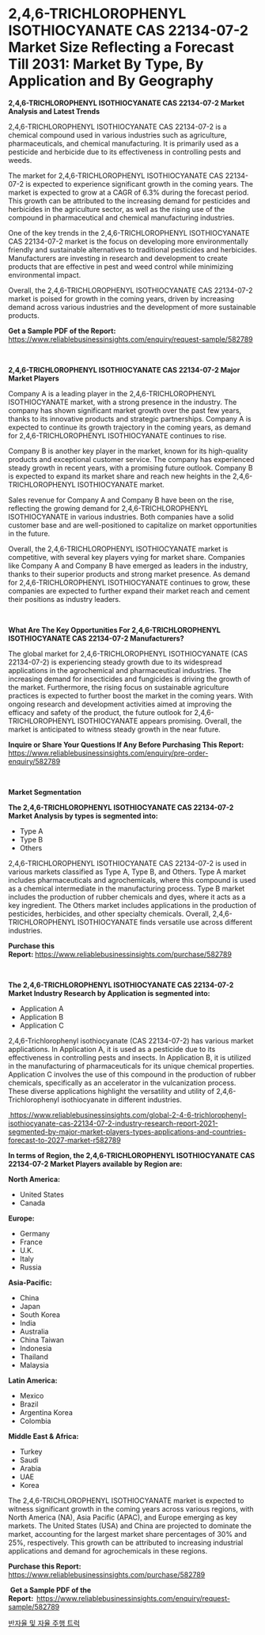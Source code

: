 <p><h1>2,4,6-TRICHLOROPHENYL ISOTHIOCYANATE CAS 22134-07-2 Market Size Reflecting a Forecast Till 2031: Market By Type, By Application and By Geography</h1></p><p><strong>2,4,6-TRICHLOROPHENYL ISOTHIOCYANATE CAS 22134-07-2 Market Analysis and Latest Trends</strong></p>
<p><p>2,4,6-TRICHLOROPHENYL ISOTHIOCYANATE CAS 22134-07-2 is a chemical compound used in various industries such as agriculture, pharmaceuticals, and chemical manufacturing. It is primarily used as a pesticide and herbicide due to its effectiveness in controlling pests and weeds.</p><p>The market for 2,4,6-TRICHLOROPHENYL ISOTHIOCYANATE CAS 22134-07-2 is expected to experience significant growth in the coming years. The market is expected to grow at a CAGR of 6.3% during the forecast period. This growth can be attributed to the increasing demand for pesticides and herbicides in the agriculture sector, as well as the rising use of the compound in pharmaceutical and chemical manufacturing industries.</p><p>One of the key trends in the 2,4,6-TRICHLOROPHENYL ISOTHIOCYANATE CAS 22134-07-2 market is the focus on developing more environmentally friendly and sustainable alternatives to traditional pesticides and herbicides. Manufacturers are investing in research and development to create products that are effective in pest and weed control while minimizing environmental impact.</p><p>Overall, the 2,4,6-TRICHLOROPHENYL ISOTHIOCYANATE CAS 22134-07-2 market is poised for growth in the coming years, driven by increasing demand across various industries and the development of more sustainable products.</p></p>
<p><strong>Get a Sample PDF of the Report:&nbsp;</strong> <a href="https://www.reliablebusinessinsights.com/enquiry/request-sample/582789">https://www.reliablebusinessinsights.com/enquiry/request-sample/582789</a></p>
<p>&nbsp;</p>
<p><strong>2,4,6-TRICHLOROPHENYL ISOTHIOCYANATE CAS 22134-07-2 Major Market Players</strong></p>
<p><p>Company A is a leading player in the 2,4,6-TRICHLOROPHENYL ISOTHIOCYANATE market, with a strong presence in the industry. The company has shown significant market growth over the past few years, thanks to its innovative products and strategic partnerships. Company A is expected to continue its growth trajectory in the coming years, as demand for 2,4,6-TRICHLOROPHENYL ISOTHIOCYANATE continues to rise.</p><p>Company B is another key player in the market, known for its high-quality products and exceptional customer service. The company has experienced steady growth in recent years, with a promising future outlook. Company B is expected to expand its market share and reach new heights in the 2,4,6-TRICHLOROPHENYL ISOTHIOCYANATE market.</p><p>Sales revenue for Company A and Company B have been on the rise, reflecting the growing demand for 2,4,6-TRICHLOROPHENYL ISOTHIOCYANATE in various industries. Both companies have a solid customer base and are well-positioned to capitalize on market opportunities in the future.</p><p>Overall, the 2,4,6-TRICHLOROPHENYL ISOTHIOCYANATE market is competitive, with several key players vying for market share. Companies like Company A and Company B have emerged as leaders in the industry, thanks to their superior products and strong market presence. As demand for 2,4,6-TRICHLOROPHENYL ISOTHIOCYANATE continues to grow, these companies are expected to further expand their market reach and cement their positions as industry leaders.</p></p>
<p>&nbsp;</p>
<p><strong>What Are The Key Opportunities For 2,4,6-TRICHLOROPHENYL ISOTHIOCYANATE CAS 22134-07-2 Manufacturers?</strong></p>
<p><p>The global market for 2,4,6-TRICHLOROPHENYL ISOTHIOCYANATE (CAS 22134-07-2) is experiencing steady growth due to its widespread applications in the agrochemical and pharmaceutical industries. The increasing demand for insecticides and fungicides is driving the growth of the market. Furthermore, the rising focus on sustainable agriculture practices is expected to further boost the market in the coming years. With ongoing research and development activities aimed at improving the efficacy and safety of the product, the future outlook for 2,4,6-TRICHLOROPHENYL ISOTHIOCYANATE appears promising. Overall, the market is anticipated to witness steady growth in the near future.</p></p>
<p><strong>Inquire or Share Your Questions If Any Before Purchasing This Report:</strong> <a href="https://www.reliablebusinessinsights.com/enquiry/pre-order-enquiry/582789">https://www.reliablebusinessinsights.com/enquiry/pre-order-enquiry/582789</a></p>
<p>&nbsp;</p>
<p><strong>Market Segmentation</strong></p>
<p><strong>The 2,4,6-TRICHLOROPHENYL ISOTHIOCYANATE CAS 22134-07-2 Market Analysis by types is segmented into:</strong></p>
<p><ul><li>Type A</li><li>Type B</li><li>Others</li></ul></p>
<p><p>2,4,6-TRICHLOROPHENYL ISOTHIOCYANATE CAS 22134-07-2 is used in various markets classified as Type A, Type B, and Others. Type A market includes pharmaceuticals and agrochemicals, where this compound is used as a chemical intermediate in the manufacturing process. Type B market includes the production of rubber chemicals and dyes, where it acts as a key ingredient. The Others market includes applications in the production of pesticides, herbicides, and other specialty chemicals. Overall, 2,4,6-TRICHLOROPHENYL ISOTHIOCYANATE finds versatile use across different industries.</p></p>
<p><strong>Purchase this Report:&nbsp;</strong><a href="https://www.reliablebusinessinsights.com/purchase/582789">https://www.reliablebusinessinsights.com/purchase/582789</a></p>
<p>&nbsp;</p>
<p><strong>The 2,4,6-TRICHLOROPHENYL ISOTHIOCYANATE CAS 22134-07-2 Market Industry Research by Application is segmented into:</strong></p>
<p><ul><li>Application A</li><li>Application B</li><li>Application C</li></ul></p>
<p><p>2,4,6-Trichlorophenyl isothiocyanate (CAS 22134-07-2) has various market applications. In Application A, it is used as a pesticide due to its effectiveness in controlling pests and insects. In Application B, it is utilized in the manufacturing of pharmaceuticals for its unique chemical properties. Application C involves the use of this compound in the production of rubber chemicals, specifically as an accelerator in the vulcanization process. These diverse applications highlight the versatility and utility of 2,4,6-Trichlorophenyl isothiocyanate in different industries.</p></p>
<p><a href="https://www.reliablebusinessinsights.com/global-2-4-6-trichlorophenyl-isothiocyanate-cas-22134-07-2-industry-research-report-2021-segmented-by-major-market-players-types-applications-and-countries-forecast-to-2027-market-r582789">&nbsp;https://www.reliablebusinessinsights.com/global-2-4-6-trichlorophenyl-isothiocyanate-cas-22134-07-2-industry-research-report-2021-segmented-by-major-market-players-types-applications-and-countries-forecast-to-2027-market-r582789</a></p>
<p><strong>In terms of Region, the 2,4,6-TRICHLOROPHENYL ISOTHIOCYANATE CAS 22134-07-2 Market Players available by Region are:</strong></p>
<p>
    <p> <strong> North America: </strong>
        <ul>
            <li>United States</li>
            <li>Canada</li>
        </ul>
        </p> 
    <p> <strong> Europe: </strong>
        <ul>
            <li>Germany</li>
            <li>France</li>
            <li>U.K.</li>
            <li>Italy</li>
            <li>Russia</li>
        </ul>
        </p> 
    <p> <strong> Asia-Pacific: </strong>
        <ul>
            <li>China</li>
            <li>Japan</li>
            <li>South Korea</li>
            <li>India</li>
            <li>Australia</li>
            <li>China Taiwan</li>
            <li>Indonesia</li>
            <li>Thailand</li>
            <li>Malaysia</li>
        </ul>
        </p> 
    <p> <strong> Latin America: </strong>
        <ul>
            <li>Mexico</li>
            <li>Brazil</li>
            <li>Argentina Korea</li>
            <li>Colombia</li>
        </ul>
        </p> 
    <p> <strong> Middle East & Africa: </strong>
        <ul>
            <li>Turkey</li>
            <li>Saudi</li>
            <li>Arabia</li>
            <li>UAE</li>
            <li>Korea</li>
        </ul>
    </p>
    </p>
<p><p>The 2,4,6-TRICHLOROPHENYL ISOTHIOCYANATE market is expected to witness significant growth in the coming years across various regions, with North America (NA), Asia Pacific (APAC), and Europe emerging as key markets. The United States (USA) and China are projected to dominate the market, accounting for the largest market share percentages of 30% and 25%, respectively. This growth can be attributed to increasing industrial applications and demand for agrochemicals in these regions.</p></p>
<p><strong>Purchase this Report: </strong><a href="https://www.reliablebusinessinsights.com/purchase/582789">https://www.reliablebusinessinsights.com/purchase/582789</a></p>
<p>&nbsp;<strong>Get a Sample PDF of the Report:&nbsp;&nbsp;</strong><a href="https://www.reliablebusinessinsights.com/enquiry/request-sample/582789">https://www.reliablebusinessinsights.com/enquiry/request-sample/582789</a></p>
<p><strong></strong></p>
<p><p><a href="https://github.com/darrellockm3ytan895656/Market-Research-Report-List-1/blob/main/977698187055.md">반자율 및 자율 주행 트럭</a></p></p>